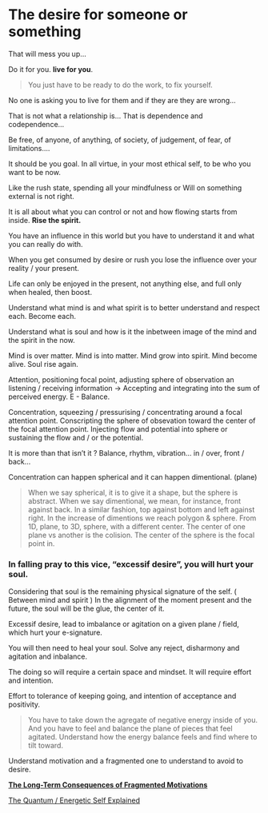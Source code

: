 # The desire for someone or something

That will mess you up…

Do it for you.
**live for you**.

> You just have to be ready to do the work, to fix yourself.
> 

No one is asking you to live for them and if they are they are wrong…

That is not what a relationship is… That is dependence and codependence…

Be free, of anyone, of anything, of society, of judgement, of fear, of limitations….

It should be you goal. In all virtue, in your most ethical self, to be who you want to be now.

Like the rush state, spending all your mindfulness or Will on something external is not right.

It is all about what you can control or not and how flowing starts from inside. **Rise the spirit.**

You have an influence in this world but you have to understand it and what you can really do with.

When you get consumed by desire or rush you lose the influence over your reality / your present.

Life can only be enjoyed in the present, not anything else, and full only when healed, then boost.

Understand what mind is and what spirit is to better understand and respect each. Become each.

Understand what is soul and how is it the inbetween image of the mind and the spirit in the now.

Mind is over matter. Mind is into matter. Mind grow into spirit. Mind become alive. Soul rise again.

Attention, positioning focal point, adjusting sphere of observation an listening / receiving information → Accepting and integrating into the sum of perceived energy. E - Balance.

Concentration, squeezing / pressurising / concentrating around a focal attention point.
Conscripting the sphere of obsevation toward the center of the focal attention point.
Injecting flow and potential into sphere or sustaining the flow and / or the potential.

It is more than that isn’t it ? Balance, rhythm, vibration… in / over, front / back…

Concentration can happen spherical and it can happen dimentional. (plane)

> When we say spherical, it is to give it a shape, but the sphere is abstract.
When we say dimentional, we mean, for instance, front against back.
In a similar fashion, top against bottom and left against right.
In the increase of dimentions we reach polygon & sphere.
From 1D, plane, to 3D, sphere, with a different center.
The center of one plane vs another is the colision.
The center of the sphere is the focal point in.
> 

### In falling pray to this vice, “excessif desire”, you will hurt your soul.

Considering that soul is the remaining physical signature of the self. ( Between mind and spirit )
In the alignment of the moment present and the future, the soul will be the glue, the center of it.

Excessif desire, lead to imbalance or agitation on a given plane / field, which hurt your e-signature.

You will then need to heal your soul. Solve any reject, disharmony and agitation and inbalance.

The doing so will require a certain space and mindset. It will require effort and intention.

Effort to tolerance of keeping going, and intention of acceptance and positivity.

> You have to take down the agregate of negative energy inside of you.
And you have to feel and balance the plane of pieces that feel agitated.
Understand how the energy balance feels and find where to tilt toward.
> 

Understand motivation and a fragmented one to understand to avoid to desire.

[**The Long-Term Consequences of Fragmented Motivations**](The%20Long-Term%20Consequences%20of%20Fragmented%20Motivatio%2029f5fc7893d04b16add06427e4b91221.md) 

[The Quantum / Energetic Self Explained](The%20Quantum%20Energetic%20Self%20Explained%20ed7bbf84840747bd924d28b9291aced5.md)